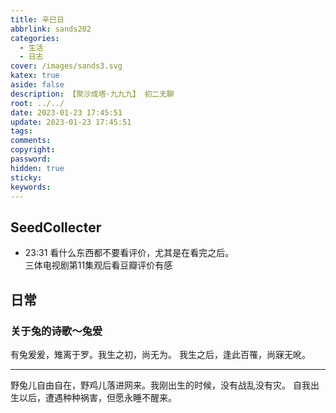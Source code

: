 ```yaml
---
title: 辛巳日
abbrlink: sands202
categories:
  - 生活
  - 日志
cover: /images/sands3.svg
katex: true
aside: false
description: 【聚沙成塔·九九九】 初二无聊
root: ../../
date: 2023-01-23 17:45:51
update: 2023-01-23 17:45:51
tags:
comments:
copyright:
password:
hidden: true
sticky:
keywords:
---
```


## SeedCollecter
- 23:31 看什么东西都不要看评价，尤其是在看完之后。<br>三体电视剧第11集观后看豆瓣评价有感


## 日常
### 关于兔的诗歌～兔爰
有兔爰爰，雉离于罗。我生之初，尚无为。
我生之后，逢此百罹，尚寐无吪。

---------
野兔儿自由自在，野鸡儿落进网来。我刚出生的时候，没有战乱没有灾。
自我出生以后，遭遇种种祸害，但愿永睡不醒来。